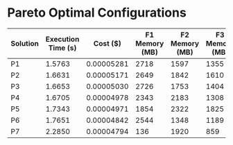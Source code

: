 # Pareto Optimal Configurations

| Solution | Execution Time (s) | Cost ($) | F1 Memory (MB) | F2 Memory (MB) | F3 Memory (MB) | F4 Memory (MB) | F5 Memory (MB) | F6 Memory (MB) | F7 Memory (MB) | F8 Memory (MB) | F9 Memory (MB) | F10 Memory (MB) |
| --- | --- | --- | --- | --- | --- | --- | --- | --- | --- | --- | --- | --- |
| P1 | 1.5763 | 0.00005281 | 2718 | 1597 | 1355 | 954 | 3008 | 1482 | 3008 | 3008 | 1834 | 1072 |
| P2 | 1.6631 | 0.00005171 | 2649 | 1842 | 1610 | 1618 | 2411 | 1716 | 3008 | 1748 | 3008 | 969 |
| P3 | 1.6653 | 0.00005030 | 2726 | 1753 | 1404 | 959 | 1689 | 971 | 3008 | 2816 | 2205 | 1197 |
| P4 | 1.6705 | 0.00004978 | 2343 | 2183 | 1308 | 1360 | 3008 | 1072 | 2126 | 1983 | 1323 | 1279 |
| P5 | 1.7343 | 0.00004971 | 1854 | 2322 | 1825 | 1283 | 2116 | 1556 | 1407 | 3008 | 1543 | 1895 |
| P6 | 1.7651 | 0.00004842 | 2544 | 1348 | 1189 | 1217 | 2312 | 1518 | 3008 | 2242 | 1157 | 810 |
| P7 | 2.2850 | 0.00004794 | 136 | 1920 | 859 | 1869 | 1026 | 2119 | 877 | 1007 | 951 | 2082 |
